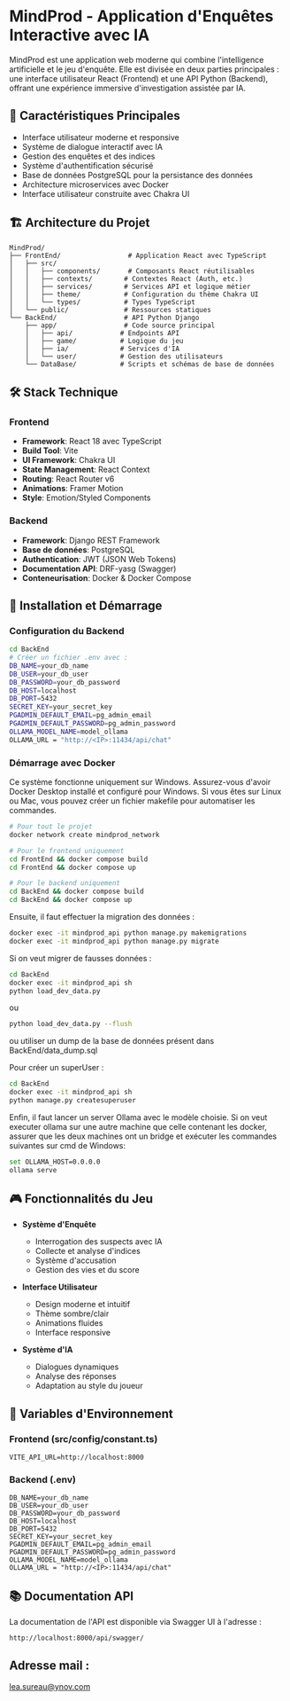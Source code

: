 # MindProd - Application d'Enquêtes Interactive avec IA

MindProd est une application web moderne qui combine l'intelligence artificielle et le jeu d'enquête. Elle est divisée en deux parties principales : une interface utilisateur React (Frontend) et une API Python (Backend), offrant une expérience immersive d'investigation assistée par IA.

## 🎯 Caractéristiques Principales

- Interface utilisateur moderne et responsive
- Système de dialogue interactif avec IA
- Gestion des enquêtes et des indices
- Système d'authentification sécurisé
- Base de données PostgreSQL pour la persistance des données
- Architecture microservices avec Docker
- Interface utilisateur construite avec Chakra UI

## 🏗️ Architecture du Projet

```
MindProd/
├── FrontEnd/                 # Application React avec TypeScript
│   ├── src/
│   │   ├── components/       # Composants React réutilisables
│   │   ├── contexts/        # Contextes React (Auth, etc.)
│   │   ├── services/        # Services API et logique métier
│   │   ├── theme/           # Configuration du thème Chakra UI
│   │   └── types/           # Types TypeScript
│   └── public/              # Ressources statiques
└── BackEnd/                 # API Python Django
    ├── app/                 # Code source principal
    │   ├── api/            # Endpoints API
    │   ├── game/           # Logique du jeu
    │   ├── ia/             # Services d'IA
    │   └── user/           # Gestion des utilisateurs
    └── DataBase/           # Scripts et schémas de base de données
```

## 🛠️ Stack Technique

### Frontend
- **Framework**: React 18 avec TypeScript
- **Build Tool**: Vite
- **UI Framework**: Chakra UI
- **State Management**: React Context
- **Routing**: React Router v6
- **Animations**: Framer Motion
- **Style**: Emotion/Styled Components

### Backend
- **Framework**: Django REST Framework
- **Base de données**: PostgreSQL
- **Authentication**: JWT (JSON Web Tokens)
- **Documentation API**: DRF-yasg (Swagger)
- **Conteneurisation**: Docker & Docker Compose

## 🚀 Installation et Démarrage

### Configuration du Backend
```bash
cd BackEnd
# Créer un fichier .env avec :
DB_NAME=your_db_name
DB_USER=your_db_user
DB_PASSWORD=your_db_password
DB_HOST=localhost
DB_PORT=5432
SECRET_KEY=your_secret_key
PGADMIN_DEFAULT_EMAIL=pg_admin_email
PGADMIN_DEFAULT_PASSWORD=pg_admin_password
OLLAMA_MODEL_NAME=model_ollama
OLLAMA_URL = "http://<IP>:11434/api/chat"
```

### Démarrage avec Docker

Ce système fonctionne uniquement sur Windows. Assurez-vous d'avoir Docker Desktop installé et configuré pour Windows.
Si vous êtes sur Linux ou Mac, vous pouvez créer un fichier makefile pour automatiser les commandes.
```bash
# Pour tout le projet
docker network create mindprod_network

# Pour le frontend uniquement
cd FrontEnd && docker compose build
cd FrontEnd && docker compose up

# Pour le backend uniquement
cd BackEnd && docker compose build
cd BackEnd && docker compose up
```

Ensuite, il faut effectuer la migration des données : 
```bash
docker exec -it mindprod_api python manage.py makemigrations
docker exec -it mindprod_api python manage.py migrate
```

Si on veut migrer de fausses données : 
```bash
cd BackEnd
docker exec -it mindprod_api sh
python load_dev_data.py
```
ou
```bash
python load_dev_data.py --flush
```

ou utiliser un dump de la base de données présent dans BackEnd/data_dump.sql

Pour créer un superUser :
```bash
cd BackEnd
docker exec -it mindprod_api sh
python manage.py createsuperuser
```

Enfin, il faut lancer un server Ollama avec le modèle choisie. 
Si on veut executer ollama sur une autre machine que celle contenant les docker, assurer que les deux machines ont un bridge et exécuter les commandes suivantes sur cmd de Windows: 
```bash
set OLLAMA_HOST=0.0.0.0
ollama serve
```

## 🎮 Fonctionnalités du Jeu

- **Système d'Enquête**
  - Interrogation des suspects avec IA
  - Collecte et analyse d'indices
  - Système d'accusation
  - Gestion des vies et du score

- **Interface Utilisateur**
  - Design moderne et intuitif
  - Thème sombre/clair
  - Animations fluides
  - Interface responsive

- **Système d'IA**
  - Dialogues dynamiques
  - Analyse des réponses
  - Adaptation au style du joueur

## 🔐 Variables d'Environnement

### Frontend (src/config/constant.ts)
```env
VITE_API_URL=http://localhost:8000
```

### Backend (.env)
```env
DB_NAME=your_db_name
DB_USER=your_db_user
DB_PASSWORD=your_db_password
DB_HOST=localhost
DB_PORT=5432
SECRET_KEY=your_secret_key
PGADMIN_DEFAULT_EMAIL=pg_admin_email
PGADMIN_DEFAULT_PASSWORD=pg_admin_password
OLLAMA_MODEL_NAME=model_ollama
OLLAMA_URL = "http://<IP>:11434/api/chat"
```

## 📚 Documentation API

La documentation de l'API est disponible via Swagger UI à l'adresse :
```
http://localhost:8000/api/swagger/
```


## Adresse mail : 
lea.sureau@ynov.com
